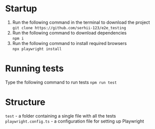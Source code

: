 # Startup

1) Run the following command in the terminal to download the project  
`git clone https://github.com/serhii-123/e2e_testing`
2) Run the following command to download dependencies  
`npm i`
3) Run the following command to install required browsers  
`npx playwright install`
# Running tests
Type the following command to run tests
`npm run test`
# Structure
`test` - a folder containing a single file with all the tests  
`playwright.config.ts` - a configuration file for setting up Playwright